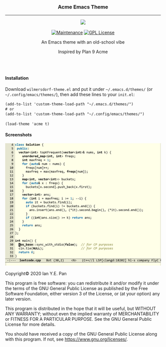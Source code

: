 <h3 align="center">Acme Emacs Theme</h3>
<hr/>

<p align="center">
  <img src="https://upload.wikimedia.org/wikipedia/commons/thumb/0/08/EmacsIcon.svg/120px-EmacsIcon.svg.png" />
</p>

<p align="center">
<a href="https://github.com/ianpan870102/wilmersdorf-emacs-theme"><img src="https://img.shields.io/badge/Maintained%3F-yes-green.svg" alt="Maintenance"></a>
<a href="https://www.gnu.org/licenses/gpl-3.0"><img src="https://img.shields.io/badge/License-GPL%20v3-blue.svg" alt="GPL License"></a>
</p>

<p align="center">An Emacs theme with an old-school vibe</p>

<p align="center">Inspired by Plan 9 Acme</p>

<br/>
<br/>

#### Installation

Download `wilmersdorf-theme.el` and put it under `~/.emacs.d/themes/`
(or `~/.config/emacs/themes/`), then add these lines to your
`init.el`:

``` 
(add-to-list 'custom-theme-load-path "~/.emacs.d/themes/") 
# or
(add-to-list 'custom-theme-load-path "~/.config/emacs/themes/")

(load-theme 'acme t) 
``` 

#### Screenshots

![alt text](./acme.png)

Copyright© 2020 Ian Y.E. Pan

This program is free software: you can redistribute it and/or modify
it under the terms of the GNU General Public License as published by
the Free Software Foundation, either version 3 of the License, or (at
your option) any later version.

This program is distributed in the hope that it will be useful, but
WITHOUT ANY WARRANTY; without even the implied warranty of
MERCHANTABILITY or FITNESS FOR A PARTICULAR PURPOSE. See the GNU
General Public License for more details.

You should have received a copy of the GNU General Public License
along with this program. If not, see https://www.gnu.org/licenses/.

